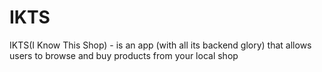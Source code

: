 # IKTS
IKTS(I Know This Shop) - is an app (with all its backend glory) that allows users to browse and buy products from your local shop
